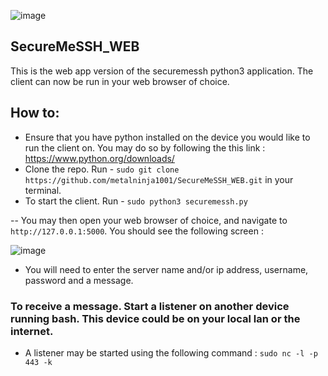 ![image](https://user-images.githubusercontent.com/101802030/235102104-77fedde1-060f-4252-b42b-72827b828679.png)





## SecureMeSSH_WEB
This is the web app version of the securemessh python3 application. The client can now be run in your web browser of choice.

## How to:
- Ensure that you have python installed on the device you would like to run the client on. You may do so by following the this link : https://www.python.org/downloads/
- Clone the repo. Run - `sudo git clone https://github.com/metalninja1001/SecureMeSSH_WEB.git` in your terminal.
- To start the client. Run - `sudo python3 securemessh.py`

-- You may then open your web browser of choice, and navigate to `http://127.0.0.1:5000`. You should see the following screen :

![image](https://user-images.githubusercontent.com/101802030/234892099-a0fee48f-f6fe-42ce-8808-80adaaa407c6.png)



- You will need to enter the server name and/or ip address, username, password and a message.

### To receive a message. Start a listener on another device running bash. This device could be on your local lan or the internet.
- A listener may be started using the following command : `sudo nc -l -p 443 -k`
